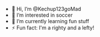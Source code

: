 - 👋 Hi, I’m @Kechup123goMad
- 👀 I’m interested in soccer
- 🌱 I’m currently learning fun stuff
- ⚡ Fun fact: I'm a righty and a lefty!

<!---
Kechup123goMad/Kechup123goMad is a ✨ special ✨ repository because its `README.md` (this file) appears on your GitHub profile.
You can click the Preview link to take a look at your changes.
--->
